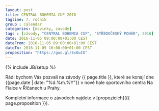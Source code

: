 ```yaml
---
layout: post
title: CENTRAL BOHEMIA CUP 2016
tagline: 7. ročník
group : calendar
categories: [novinky, zavody]
tags : [závody, "CENTRAL BOHEMIA CUP", "STŘEDOČESKÝ POHÁR", 2016]
date: 2016-11-05 09:00:00+01:00 CEST
dateFrom: 2016-11-05 09:00:00+01:00 CEST
dateTo: 2016-11-05 16:00:00+01:00 CEST
proposition: "https://goo.gl/ExOuIO"
---
```

{% include JB/setup %}

Rádi bychom Vás pozvali na závody {{ page.title }}, které se konají dne {{page.date | date: "%d.%m.%Y"}} v nové hale sportovního centra Na Fialce v Říčanech u Prahy.

Kompletní informace o závodech najdete v [propozicích]({{ page.proposition }}).
